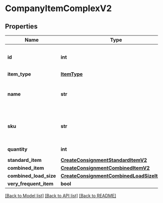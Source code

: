# CompanyItemComplexV2

## Properties
Name | Type | Description | Notes
------------ | ------------- | ------------- | -------------
**id** | **int** | The Machship Id for this item | [optional] 
**item_type** | [**ItemType**](ItemType.md) |  | 
**name** | **str** | Name or description of the goods you are sending | 
**sku** | **str** | Optional: the SKU or code of the item you are sending | [optional] 
**quantity** | **int** | Number of items | 
**standard_item** | [**CreateConsignmentStandardItemV2**](CreateConsignmentStandardItemV2.md) |  | [optional] 
**combined_item** | [**CreateConsignmentCombinedItemV2**](CreateConsignmentCombinedItemV2.md) |  | [optional] 
**combined_load_size** | [**CreateConsignmentCombinedLoadSizeItemV2**](CreateConsignmentCombinedLoadSizeItemV2.md) |  | [optional] 
**very_frequent_item** | **bool** |  | [optional] 

[[Back to Model list]](../README.md#documentation-for-models) [[Back to API list]](../README.md#documentation-for-api-endpoints) [[Back to README]](../README.md)

